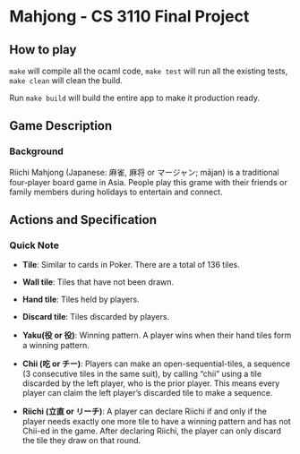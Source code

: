 # Mahjong - CS 3110 Final Project

## How to play

`make` will compile all the ocaml code, `make test` will run all the
existing tests, `make clean` will clean the build.

Run `make build` will build the entire app to make it production ready. 

## Game Description

### Background

Riichi Mahjong (Japanese: 麻雀, 麻将 or マージャン; mājan) is a traditional four-player board game in Asia. People play this grame with their friends or family members during holidays to entertain and connect.

## Actions and Specification



### Quick Note

- **Tile**: Similar to cards in Poker. There are a total of 136 tiles.

- **Wall tile**: Tiles that have not been drawn.

- **Hand tile**: Tiles held by players.

- **Discard tile**: Tiles discarded by players.

- **Yaku(役 or 役)**: Winning pattern. A player wins when their hand tiles form a winning pattern.

- **Chii (吃 or チー)**: Players can make an open-sequential-tiles, a sequence (3 consecutive tiles in the same suit), by calling “chii” using a tile discarded by the left player, who is the prior player.  This means every player can claim the left player’s discarded tile to make a sequence.

- **Riichi (立直 or リーチ)**: A player can declare Riichi if and only if the player needs exactly one more tile to have a winning pattern and has not Chii-ed in the game. After declaring Riichi, the player can only discard the tile they draw on that round. 